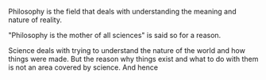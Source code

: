 Philosophy is the field that deals with understanding the meaning and nature of reality.

"Philosophy is the mother of all sciences" is said so for a reason.

Science deals with trying to understand the nature of the world and how things were made. But the reason why things exist and what to do with them is not an area covered by science. And hence